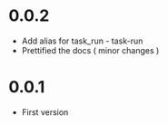 # 0.0.2

* Add alias for task_run - task-run 
* Prettified the docs ( minor changes ) 

# 0.0.1

* First version
